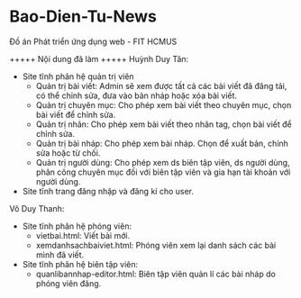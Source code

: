 ﻿# Bao-Dien-Tu-News
Đồ án Phát triển ứng dụng web - FIT HCMUS

+++++ Nội dung đã làm +++++
Huỳnh Duy Tân:
- Site tĩnh phân hệ quản trị viên
  + Quản trị bài viết: Admin sẽ xem được tất cả các bài viết đã đăng tải, có thể chỉnh sửa, đưa vào bản nháp hoặc xóa bài viết.
  + Quản trị chuyên mục: Cho phép xem bài viết theo chuyên mục, chọn bài viết để chỉnh sửa.
  + Quản trị nhãn: Cho phép xem bài viết theo nhãn tag, chọn bài viết để chỉnh sửa.
  + Quản trị bài nháp: Cho phép xem bài nháp. Chọn để xuất bản, chỉnh sửa hoặc từ chối.
  + Quản trị người dùng: Cho phép xem ds biên tập viên, ds người dùng, phân công chuyên mục đối với biên tập viên và gia hạn tài khoản với người dùng.
- Site tĩnh trang đăng nhập và đăng kí cho user.

Võ Duy Thanh:
- Site tĩnh phân hệ phóng viên:
  + vietbai.html: Viết bài mới.
  + xemdanhsachbaiviet.html: Phóng viên xem lại danh sách các bài mình đã viết.
- Site tĩnh phân hệ biên tập viên:
  + quanlibannhap-editor.html: Biên tập viên quản lí các bài nháp do phóng viên đăng.